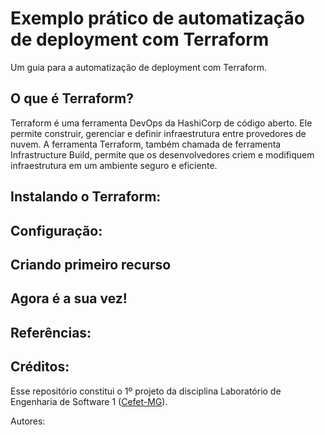 # Exemplo prático de automatização de deployment com Terraform
Um guia para a automatização de deployment com Terraform.

## O que é Terraform?
Terraform é uma ferramenta DevOps da HashiCorp de código aberto. Ele permite construir, gerenciar e definir infraestrutura entre provedores de nuvem. A ferramenta Terraform, também chamada de ferramenta Infrastructure Build, permite que os desenvolvedores criem e modifiquem infraestrutura em um ambiente seguro e eficiente.

## Instalando o Terraform:

## Configuração:

## Criando primeiro recurso

## Agora é a sua vez!

## Referências:

## Créditos:
Esse repositório constitui o 1º projeto da disciplina Laboratório de Engenharia de Software 1 ([Cefet-MG](https://cefetmg.br)). 

Autores:
